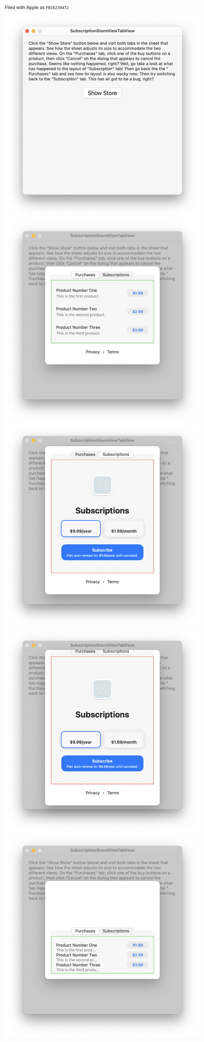 Filed with Apple as `FB16239472`

<img src="https://github.com/siracusa/SubscriptionStoreViewTabView/blob/main/screenshot1.png?raw=true" alt="Screenshot" style="max-width:612px; height:auto;">

<img src="https://github.com/siracusa/SubscriptionStoreViewTabView/blob/main/screenshot2.png?raw=true" alt="Screenshot" style="max-width:612px; height:auto;">

<img src="https://github.com/siracusa/SubscriptionStoreViewTabView/blob/main/screenshot3.png?raw=true" alt="Screenshot" style="max-width:612px; height:auto;">

<img src="https://github.com/siracusa/SubscriptionStoreViewTabView/blob/main/screenshot4.png?raw=true" alt="Screenshot" style="max-width:612px; height:auto;">

<img src="https://github.com/siracusa/SubscriptionStoreViewTabView/blob/main/screenshot5.png?raw=true" alt="Screenshot" style="max-width:612px; height:auto;">
